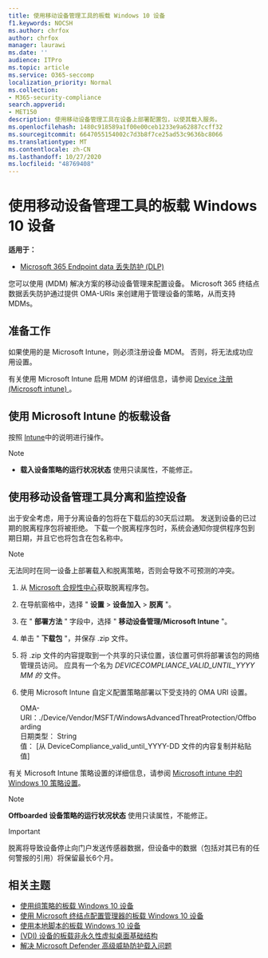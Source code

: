 ```yaml
---
title: 使用移动设备管理工具的板载 Windows 10 设备
f1.keywords: NOCSH
ms.author: chrfox
author: chrfox
manager: laurawi
ms.date: ''
audience: ITPro
ms.topic: article
ms.service: O365-seccomp
localization_priority: Normal
ms.collection:
- M365-security-compliance
search.appverid:
- MET150
description: 使用移动设备管理工具在设备上部署配置包，以使其载入服务。
ms.openlocfilehash: 1480c918589a1f00e00ceb1233e9a62887ccff32
ms.sourcegitcommit: 6647055154002c7d3b8f7ce25ad53c9636bc8066
ms.translationtype: MT
ms.contentlocale: zh-CN
ms.lasthandoff: 10/27/2020
ms.locfileid: "48769408"
---
```

# <a name="onboard-windows-10-devices-using-mobile-device-management-tools"></a>使用移动设备管理工具的板载 Windows 10 设备

**适用于：**

- [Microsoft 365 Endpoint data 丢失防护 (DLP) ](/microsoft-365/compliance/endpoint-dlp-learn-about)

您可以使用 (MDM) 解决方案的移动设备管理来配置设备。 Microsoft 365 终结点数据丢失防护通过提供 OMA-URIs 来创建用于管理设备的策略，从而支持 MDMs。


## <a name="before-you-begin"></a>准备工作
如果使用的是 Microsoft Intune，则必须注册设备 MDM。 否则，将无法成功应用设置。 

有关使用 Microsoft Intune 启用 MDM 的详细信息，请参阅 [Device 注册 (Microsoft intune) ](https://docs.microsoft.com/mem/intune/enrollment/device-enrollment)。

## <a name="onboard-devices-using-microsoft-intune"></a>使用 Microsoft Intune 的板载设备

按照 [Intune](https://docs.microsoft.com/intune/advanced-threat-protection)中的说明进行操作。

> [!NOTE]
> - **载入设备策略的运行状况状态** 使用只读属性，不能修正。

## <a name="offboard-and-monitor-devices-using-mobile-device-management-tools"></a>使用移动设备管理工具分离和监控设备

出于安全考虑，用于分离设备的包将在下载后的30天后过期。 发送到设备的已过期的脱离程序包将被拒绝。 下载一个脱离程序包时，系统会通知你提供程序包到期日期，并且它也将包含在包名称中。

> [!NOTE]
> 无法同时在同一设备上部署载入和脱离策略，否则会导致不可预测的冲突。

1. 从 [Microsoft 合规性中心](https://compliance.microsoft.com/)获取脱离程序包。

2. 在导航窗格中，选择 " **设置**  >  **设备加入**  >  **脱离** "。

3. 在 " **部署方法** " 字段中，选择 " **移动设备管理/Microsoft Intune** "。
    
4. 单击 " **下载包** "，并保存 .zip 文件。

5. 将 .zip 文件的内容提取到一个共享的只读位置，该位置可供将部署该包的网络管理员访问。 应具有一个名为 *DEVICECOMPLIANCE_VALID_UNTIL_YYYY MM 的* 文件。

6. 使用 Microsoft Intune 自定义配置策略部署以下受支持的 OMA URI 设置。

      OMA-URI：./Device/Vendor/MSFT/WindowsAdvancedThreatProtection/Offboarding      
      日期类型： String      
      值： [从 DeviceCompliance_valid_until_YYYY-DD 文件的内容复制并粘贴值]

有关 Microsoft Intune 策略设置的详细信息，请参阅 [Microsoft intune 中的 Windows 10 策略设置](https://docs.microsoft.com/intune/deploy-use/windows-10-policy-settings-in-microsoft-intune)。

> [!NOTE]
> **Offboarded 设备策略的运行状况状态** 使用只读属性，不能修正。

> [!IMPORTANT]
> 脱离将导致设备停止向门户发送传感器数据，但设备中的数据（包括对其已有的任何警报的引用）将保留最长6个月。

## <a name="related-topics"></a>相关主题
- [使用组策略的板载 Windows 10 设备](dlp-configure-endpoints-gp.md)
- [使用 Microsoft 终结点配置管理器的板载 Windows 10 设备](dlp-configure-endpoints-sccm.md)
- [使用本地脚本的板载 Windows 10 设备](dlp-configure-endpoints-script.md)
- [ (VDI) 设备的板载非永久性虚拟桌面基础结构](dlp-configure-endpoints-vdi.md)
- [解决 Microsoft Defender 高级威胁防护载入问题](https://docs.microsoft.com/windows/security/threat-protection/microsoft-defender-atp/troubleshoot-onboarding)
